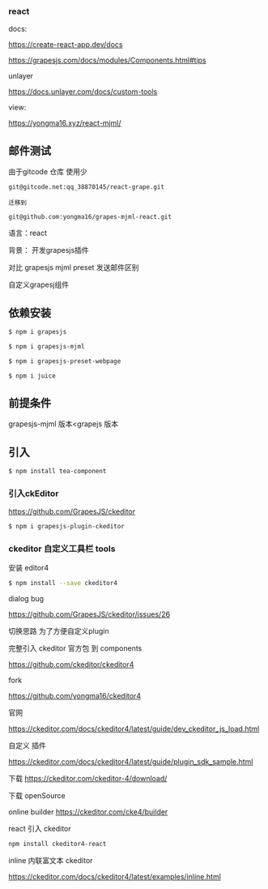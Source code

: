 ### react
docs:

https://create-react-app.dev/docs

https://grapesjs.com/docs/modules/Components.html#tips

unlayer

https://docs.unlayer.com/docs/custom-tools

view:

https://yongma16.xyz/react-mjml/



## 邮件测试
由于gitcode 仓库 使用少
```
git@gitcode.net:qq_38870145/react-grape.git

迁移到

git@github.com:yongma16/grapes-mjml-react.git
```



语言：react

背景： 开发grapesjs插件

对比 grapesjs mjml preset 发送邮件区别

自定义grapesj组件

## 依赖安装

```bash
$ npm i grapesjs
```

```bash
$ npm i grapesjs-mjml
```

```bash
$ npm i grapesjs-preset-webpage
```

```bash
$ npm i juice
```

## 前提条件

grapesjs-mjml 版本<grapejs 版本

## 引入
```bash
$ npm install tea-component
```

### 引入ckEditor
https://github.com/GrapesJS/ckeditor
```bash
$ npm i grapesjs-plugin-ckeditor
```

### ckeditor 自定义工具栏 tools
安装 editor4
```bash
$ npm install --save ckeditor4
```

dialog bug

https://github.com/GrapesJS/ckeditor/issues/26

切换思路 为了方便自定义plugin

完整引入 ckeditor 官方包  到 components

https://github.com/ckeditor/ckeditor4

fork 

https://github.com/yongma16/ckeditor4

官网

https://ckeditor.com/docs/ckeditor4/latest/guide/dev_ckeditor_js_load.html

自定义 插件 

https://ckeditor.com/docs/ckeditor4/latest/guide/plugin_sdk_sample.html

下载 
https://ckeditor.com/ckeditor-4/download/

下载 openSource

online builder
https://ckeditor.com/cke4/builder


react 引入 ckeditor

```bash
npm install ckeditor4-react
```

inline 内联富文本 ckeditor

https://ckeditor.com/docs/ckeditor4/latest/examples/inline.html
